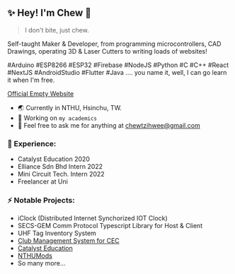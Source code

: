 ## ✨ Hey! I'm Chew 👋

> I don't bite, just chew.

Self-taught Maker & Developer, from programming microcontrollers, CAD Drawings, operating 3D & Laser Cutters to writing loads of websites! 

#Arduino #ESP8266 #ESP32 #Firebase #NodeJS #Python #C #C++ #React #NextJS #AndroidStudio #Flutter #Java .... you name it, well, I can go learn it when I'm free.


[Official Empty Website](https://imjustchew.com)

- 🌏 Currently in NTHU, Hsinchu, TW.
- 🔭 Working on `my academics` 
- 👯 Feel free to ask me for anything at chewtzihwee@gmail.com

### 🏢 Experience: 
- Catalyst Education 2020 
- Elliance Sdn Bhd Intern 2022 
- Mini Circuit Tech. Intern 2022 
- Freelancer at Uni

### ⚡ Notable Projects: 
- iClock (Distributed Internet Synchorized IOT Clock)
- SECS-GEM Comm Protocol Typescript Library for Host & Client
- UHF Tag Inventory System
- [Club Management System for CEC](https://app.cecclphs.com)
- [Catalyst Education](https://catalystedu.site)
- [NTHUMods](https://nthumods.com)
- So many more...

<!--
**ImJustChew/ImJustChew** is a ✨ _special_ ✨ repository because its `README.md` (this file) appears on your GitHub profile.

Here are some ideas to get you started:

- 🔭 I’m currently working on ...
- 🌱 I’m currently learning ...
- 👯 I’m looking to collaborate on ...
- 🤔 I’m looking for help with ...
- 💬 Ask me about ...
- 📫 How to reach me: ...
- 😄 Pronouns: ...
- ⚡ Fun fact: ...
-->
